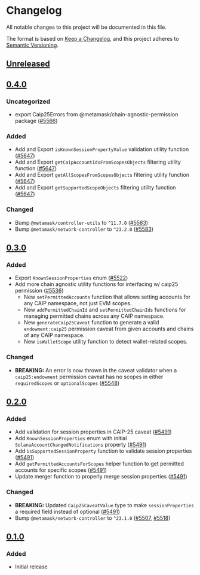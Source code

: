 # Changelog

All notable changes to this project will be documented in this file.

The format is based on [Keep a Changelog](https://keepachangelog.com/en/1.0.0/),
and this project adheres to [Semantic Versioning](https://semver.org/spec/v2.0.0.html).

## [Unreleased]

## [0.4.0]

### Uncategorized

- export Caip25Errors from @metamask/chain-agnostic-permission package ([#5566](https://github.com/MetaMask/core/pull/5566))

### Added

- Add and Export `isKnownSessionPropertyValue` validation utility function ([#5647](https://github.com/MetaMask/core/pull/5647))
- Add and Export `getCaipAccountIdsFromScopesObjects` filtering utility function ([#5647](https://github.com/MetaMask/core/pull/5647))
- Add and Export `getAllScopesFromScopesObjects` filtering utility function ([#5647](https://github.com/MetaMask/core/pull/5647))
- Add and Export `getSupportedScopeObjects` filtering utility function ([#5647](https://github.com/MetaMask/core/pull/5647))

### Changed

- Bump `@metamask/controller-utils` to `^11.7.0` ([#5583](https://github.com/MetaMask/core/pull/5583))
- Bump `@metamask/network-controller` to `^23.2.0` ([#5583](https://github.com/MetaMask/core/pull/5583))

## [0.3.0]

### Added

- Export `KnownSessionProperties` enum ([#5522](https://github.com/MetaMask/core/pull/5522))
- Add more chain agnostic utility functions for interfacing w/ caip25 permission ([#5536](https://github.com/MetaMask/core/pull/5536))
  - New `setPermittedAccounts` function that allows setting accounts for any CAIP namespace, not just EVM scopes.
  - New `addPermittedChainId` and `setPermittedChainIds` functions for managing permitted chains across any CAIP namespace.
  - New `generateCaip25Caveat` function to generate a valid `endowment:caip25` permission caveat from given accounts and chains of any CAIP namespace.
  - New `isWalletScope` utility function to detect wallet-related scopes.

### Changed

- **BREAKING:** An error is now thrown in the caveat validator when a `caip25:endowment` permission caveat has no scopes in either `requiredScopes` or `optionalScopes` ([#5548](https://github.com/MetaMask/core/pull/5548))

## [0.2.0]

### Added

- Add validation for session properties in CAIP-25 caveat ([#5491](https://github.com/MetaMask/core/pull/5491))
- Add `KnownSessionProperties` enum with initial `SolanaAccountChangedNotifications` property ([#5491](https://github.com/MetaMask/core/pull/5491))
- Add `isSupportedSessionProperty` function to validate session properties ([#5491](https://github.com/MetaMask/core/pull/5491))
- Add `getPermittedAccountsForScopes` helper function to get permitted accounts for specific scopes ([#5491](https://github.com/MetaMask/core/pull/5491))
- Update merger function to properly merge session properties ([#5491](https://github.com/MetaMask/core/pull/5491))

### Changed

- **BREAKING:** Updated `Caip25CaveatValue` type to make `sessionProperties` a required field instead of optional ([#5491](https://github.com/MetaMask/core/pull/5491))
- Bump `@metamask/network-controller` to `^23.1.0` ([#5507](https://github.com/MetaMask/core/pull/5507), [#5518](https://github.com/MetaMask/core/pull/5518))

## [0.1.0]

### Added

- Initial release

[Unreleased]: https://github.com/MetaMask/core/compare/@metamask/chain-agnostic-permission@0.4.0...HEAD
[0.4.0]: https://github.com/MetaMask/core/compare/@metamask/chain-agnostic-permission@0.3.0...@metamask/chain-agnostic-permission@0.4.0
[0.3.0]: https://github.com/MetaMask/core/compare/@metamask/chain-agnostic-permission@0.2.0...@metamask/chain-agnostic-permission@0.3.0
[0.2.0]: https://github.com/MetaMask/core/compare/@metamask/chain-agnostic-permission@0.1.0...@metamask/chain-agnostic-permission@0.2.0
[0.1.0]: https://github.com/MetaMask/core/releases/tag/@metamask/chain-agnostic-permission@0.1.0
